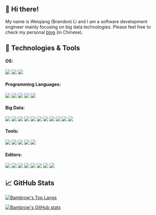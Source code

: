 ## 👋 Hi there!

My name is Weiqiang (Brandon) Li and I am a software development engineer mainly focusing on big data technologies. Please feel free to check my personal [blog](https://bambrow.github.io) (in Chinese).

## 🔧 Technologies & Tools

#### OS: 
![](https://img.shields.io/badge/-Linux-brightgreen?style=flat-square&logo=linux&logoColor=white&labelColor=grey)
![](https://img.shields.io/badge/-macOS-brightgreen?style=flat-square&logo=apple&logoColor=white&labelColor=grey)
![](https://img.shields.io/badge/-Windows-brightgreen?style=flat-square&logo=windows&logoColor=white&labelColor=grey)

#### Programming Languages:
![](https://img.shields.io/badge/-Java-blue?style=flat-square&logo=java&logoColor=white&labelColor=grey)
![](https://img.shields.io/badge/-Scala-blue?style=flat-square&logo=scala&logoColor=white&labelColor=grey)
![](https://img.shields.io/badge/-Python-blue?style=flat-square&logo=python&logoColor=white&labelColor=grey)
![](https://img.shields.io/badge/-Bash-blue?style=flat-square&logo=gnu-bash&logoColor=white&labelColor=grey)
![](https://img.shields.io/badge/-SQL-blue?style=flat-square&logo=sqlite&logoColor=white&labelColor=grey)

#### Big Data:
![](https://img.shields.io/badge/-Hadoop-blue?style=flat-square&logo=apache&logoColor=white&labelColor=grey)
![](https://img.shields.io/badge/-Hive-blue?style=flat-square&logo=apache-hive&logoColor=white&labelColor=grey)
![](https://img.shields.io/badge/-Spark-blue?style=flat-square&logo=apache-spark&logoColor=white&labelColor=grey)
![](https://img.shields.io/badge/-ZooKeeper-blue?style=flat-square&logo=apache&logoColor=white&labelColor=grey)
![](https://img.shields.io/badge/-Elasticsearch-blue?style=flat-square&logo=elasticsearch&logoColor=white&labelColor=grey)
![](https://img.shields.io/badge/-Kafka-blue?style=flat-square&logo=apache-kafka&logoColor=white&labelColor=grey)
![](https://img.shields.io/badge/-Flink-blue?style=flat-square&logo=apache-flink&logoColor=white&labelColor=grey)
![](https://img.shields.io/badge/-Doris-blue?style=flat-square&logo=apache&logoColor=white&labelColor=grey)
![](https://img.shields.io/badge/-Oozie-blue?style=flat-square&logo=apache&logoColor=white&labelColor=grey)
![](https://img.shields.io/badge/-Trino-blue?style=flat-square&logo=trino&logoColor=white&labelColor=grey)
![](https://img.shields.io/badge/-ClickHouse-blue?style=flat-square&logo=clickhouse&logoColor=white&labelColor=grey)

#### Tools:
![](https://img.shields.io/badge/-Docker-blueviolet?style=flat-square&logo=docker&logoColor=white&labelColor=grey)
![](https://img.shields.io/badge/-Kubernetes-blueviolet?style=flat-square&logo=kubernetes&logoColor=white&labelColor=grey)
![](https://img.shields.io/badge/-Vagrant-blueviolet?style=flat-square&logo=vagrant&logoColor=white&labelColor=grey)
![](https://img.shields.io/badge/-Spring_Boot-blueviolet?style=flat-square&logo=spring-boot&logoColor=white&labelColor=grey)
![](https://img.shields.io/badge/-Maven-blueviolet?style=flat-square&logo=apache-maven&logoColor=white&labelColor=grey)

#### Editors:
![](https://img.shields.io/badge/-IntelliJ_IDEA-orange?style=flat-square&logo=intellij-idea&logoColor=white&labelColor=grey)
![](https://img.shields.io/badge/-Visual_Studio_Code-orange?style=flat-square&logo=visual-studio-code&logoColor=white&labelColor=grey)
![](https://img.shields.io/badge/-Markdown-orange?style=flat-square&logo=markdown&logoColor=white&labelColor=grey)
![](https://img.shields.io/badge/-LaTeX-orange?style=flat-square&logo=latex&logoColor=white&labelColor=grey)
![](https://img.shields.io/badge/-PyCharm-orange?style=flat-square&logo=pycharm&logoColor=white&labelColor=grey)
![](https://img.shields.io/badge/-GoLand-orange?style=flat-square&logo=goland&logoColor=white&labelColor=grey)
![](https://img.shields.io/badge/-PhpStorm-orange?style=flat-square&logo=phpstorm&logoColor=white&labelColor=grey)
![](https://img.shields.io/badge/-DaraGrip-orange?style=flat-square&logo=datagrip&logoColor=white&labelColor=grey)

## &#x1f4c8; GitHub Stats

[![Bambrow's Top Langs](https://github-readme-stats.vercel.app/api/top-langs/?username=bambrow&hide=html,jupyter%20notebook&langs_count=5&layout=compact&card_width=445)](https://github.com/bambrow/bambrow)

[![Bambrow's GitHub stats](https://github-readme-stats.vercel.app/api?username=bambrow&show_icons=true&line_height=30&count_private=true&&hide=prs,issues,contribs&include_all_commits=true)](https://github.com/bambrow/bambrow)

<!--
- 🔭 I’m currently working on ...
- 🌱 I’m currently learning ...
- 👯 I’m looking to collaborate on ...
- 🤔 I’m looking for help with ...
- 💬 Ask me about ...
- 📫 How to reach me: ...
- 😄 Pronouns: ...
- ⚡ Fun fact: ...
-->
